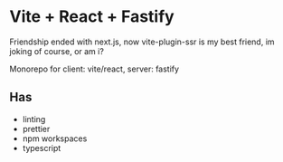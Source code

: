 # Vite + React + Fastify

Friendship ended with next.js, now vite-plugin-ssr is my best friend, im joking of course, or am i?

Monorepo for client: vite/react, server: fastify

## Has

- linting
- prettier
- npm workspaces
- typescript

